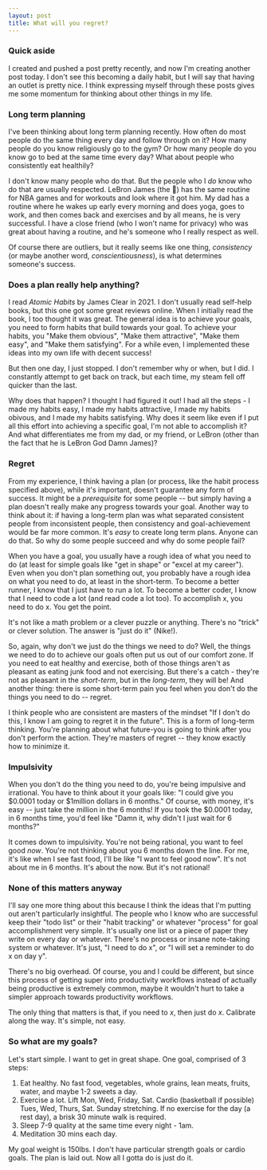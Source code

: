 ```yaml
---
layout: post
title: What will you regret?
---
```


### Quick aside

I created and pushed a post pretty recently, and now I'm creating another post today. I don't see this becoming a daily habit, but I will say that having an outlet is pretty nice. I think expressing myself through these posts gives me some momentum for thinking about other things in my life.

### Long term planning

I've been thinking about long term planning recently. How often do most people do the same thing every day and follow through on it? How many people do you know religiously go to the gym? Or how many people do you know go to bed at the same time every day? What about people who consistently eat healthily?

I don't know many people who do that. But the people who I *do* know who do that are usually respected. LeBron James (the 🐐) has the same routine for NBA games and for workouts and look where it got him. My dad has a routine where he wakes up early every morning and does yoga, goes to work, and then comes back and exercises and by all means, he is very successful. I have a close friend (who I won't name for privacy) who was great about having a routine, and he's someone who I really respect as well.

Of course there are outliers, but it really seems like one thing, <span class="highlighted">*consistency*</span> (or maybe another word, <span class="highlighted">*conscientiousness*</span>), is what determines someone's success.

### Does a plan really help anything?

I read <span class="highlighted">*Atomic Habits*</span> by James Clear in 2021. I don't usually read self-help books, but this one got some great reviews online. When I initially read the book, I too thought it was great. The general idea is to achieve your goals, you need to form habits that build towards your goal. To achieve your habits, you "Make them obvious", "Make them attractive", "Make them easy", and "Make them satisfying". For a while even, I implemented these ideas into my own life with decent success!

But then one day, I just stopped. I don't remember why or when, but I did. I constantly attempt to get back on track, but each time, my steam fell off quicker than the last.

Why does that happen? I thought I had figured it out! I had all the steps - I made my habits easy, I made my habits attractive, I made my habits obivous, and I made my habits satisfying. Why does it seem like even if I put all this effort into achieving a specific goal, I'm not able to accomplish it? And what differentiates me from my dad, or my friend, or LeBron (other than the fact that he is LeBron God Damn James)?


### Regret

From my experience, I think having a plan (or process, like the habit process specified above), while it's important, doesn't guarantee any form of success. It might be a *prerequisite* for some people -- but simply having a plan doesn't really make any progress towards your goal. Another way to think about it: if having a long-term plan was what separated consistent people from inconsistent people, then consistency and goal-achievement would be far more common. It's *easy* to create long term plans. Anyone can do that. So why do some people succeed and why do some people fail?

When you have a goal, you usually have a rough idea of what you need to do (at least for simple goals like "get in shape" or "excel at my career"). Even when you don't plan something out, you probably have a rough idea on what you need to do, at least in the short-term. To become a better runner, I know that I just have to run a lot. To become a better coder, I know that I need to code a lot (and read code a lot too). To accomplish x, you need to do x. You get the point.

It's not like a math problem or a clever puzzle or anything. There's no "trick" or clever solution. The answer is "just do it" (Nike!).

So, again, why don't we just do the things we need to do? Well, the things we need to do to achieve our goals often put us out of our comfort zone. If you need to eat healthy and exercise, both of those things aren't as pleasant as eating junk food and not exercising. But there's a catch - they're not as pleasant in the *short-term*, but in the *long-term*, they will be! And another thing: there is some short-term pain you feel when you don't do the things you need to do -- <span class="highlighted">regret</span>.

I think people who are consistent are masters of the mindset "If I don't do this, I know I am going to regret it in the future". This is a form of long-term thinking. You're planning about what future-you is going to think after you don't perform the action. They're masters of regret -- they know exactly how to minimize it.

### Impulsivity

When you don't do the thing you need to do, you're being impulsive and irrational. You have to think about it your goals like: "I could give you $0.0001 today or $1million dollars in 6 months." Of course, with money, it's easy -- just take the million in the 6 months! If you took the $0.0001 today, in 6 months time, you'd feel like "Damn it, why didn't I just wait for 6 months?"

It comes down to impulsivity. You're not being rational, you want to feel good *now*. You're not thinking about you 6 months down the line. For me, it's like when I see fast food, I'll be like "I want to feel good now". It's not about me in 6 months. It's about the now. But it's not rational!

### None of this matters anyway

I'll say one more thing about this because I think the ideas that I'm putting out aren't particularly insightful. The people who I know who are successful keep their "todo list" or their "habit tracking" or whatever "process" for goal accomplishment very simple. It's usually one list or a piece of paper they write on every day or whatever. There's no process or insane note-taking system or whatever. It's just, "I need to do x", or "I will set a reminder to do x on day y".

There's no big overhead. Of course, you and I could be different, but since this process of getting super into productivity workflows instead of actually being productive is extremely common, maybe it wouldn't hurt to take a simpler approach towards productivity workflows.

The only thing that matters is that, if you need to *x*, then just do *x*. Calibrate along the way. It's simple, not easy.

### So what are my goals?

Let's start simple. I want to get in great shape. One goal, comprised of 3 steps:

1. Eat healthy. No fast food, vegetables, whole grains, lean meats, fruits, water, and maybe 1-2 sweets a day.
2. Exercise a lot. Lift Mon, Wed, Friday, Sat. Cardio (basketball if possible) Tues, Wed, Thurs, Sat. Sunday stretching. If no exercise for the day (a rest day), a brisk 30 minute walk is required.
3. Sleep 7-9 quality at the same time every night - 1am.
4. Meditation 30 mins each day.

My goal weight is 150lbs. I don't have particular strength goals or cardio goals. The plan is laid out. Now all I gotta do is just do it.

